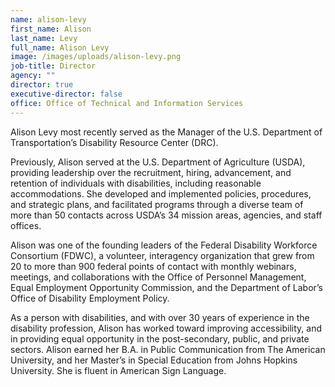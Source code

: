 ```yaml
---
name: alison-levy
first_name: Alison
last_name: Levy
full_name: Alison Levy
image: /images/uploads/alison-levy.png
job-title: Director
agency: ""
director: true
executive-director: false
office: Office of Technical and Information Services
---
```

Alison Levy most recently served as the Manager of the U.S. Department of Transportation’s Disability Resource Center (DRC). 

Previously, Alison served at the U.S. Department of Agriculture (USDA), providing leadership over the recruitment, hiring, advancement, and retention of individuals with disabilities, including reasonable accommodations. She developed and implemented policies, procedures, and strategic plans, and facilitated programs through a diverse team of more than 50 contacts across USDA’s 34 mission areas, agencies, and staff offices. 

Alison was one of the founding leaders of the Federal Disability Workforce Consortium (FDWC), a volunteer, interagency organization that grew from 20 to more than 900 federal points of contact with monthly webinars, meetings, and collaborations with the Office of Personnel Management, Equal Employment Opportunity Commission, and the Department of Labor’s Office of Disability Employment Policy.

As a person with disabilities, and with over 30 years of experience in the disability profession, Alison has worked toward improving accessibility, and in providing equal opportunity in the post-secondary, public, and private sectors. Alison earned her B.A. in Public Communication from The American University, and her Master’s in Special Education from Johns Hopkins University. She is fluent in American Sign Language.
